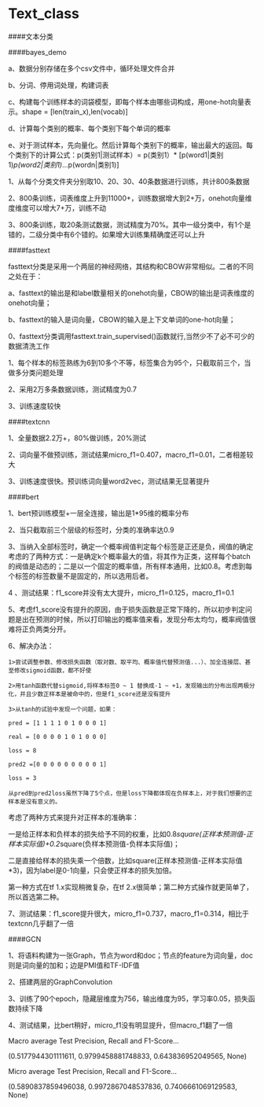 # Text_class

####文本分类


####bayes_demo


a、数据分别存储在多个csv文件中，循环处理文件合并

b、分词、停用词处理，构建词表

c、构建每个训练样本的词袋模型，即每个样本由哪些词构成，用one-hot向量表示。shape = [len(train_x),len(vocab)]

d、计算每个类别的概率、每个类别下每个单词的概率

e、对于测试样本，先向量化。然后计算每个类别下的概率，输出最大的返回。每个类别下的计算公式：p(类别1|测试样本）= p(类别1）* [p(word1|类别1)*p(word2|类别1)*...p(wordn|类别1)]

1、从每个分类文件夹分别取10、20、30、40条数据进行训练，共计800条数据

2、800条训练，词表维度上升到11000+，训练数据增大到2+万，onehot向量维度维度可以增大7+万，训练不动

3、800条训练，取20条测试数据，测试精度为70%。其中一级分类中，有1个是错的，二级分类中有6个错的。如果增大训练集精确度还可以上升


####fasttext


fasttext分类是采用一个两层的神经网络，其结构和CBOW非常相似。二者的不同之处在于：

a、fasttext的输出是和label数量相关的onehot向量，CBOW的输出是词表维度的onehot向量；

b、fasttext的输入是词向量，CBOW的输入是上下文单词的one-hot向量；

0、fasttext分类调用fasttext.train_supervised()函数就行,当然少不了必不可少的数据清洗工作

1、每个样本的标签熟练为6到10多个不等，标签集合为95个，只截取前三个，当做多分类问题处理

2、采用2万多条数据训练，测试精度为0.7

3、训练速度较快


####textcnn


1、全量数据2.2万+，80%做训练，20%测试

2、词向量不做预训练，测试结果micro_f1=0.407，macro_f1=0.01，二者相差较大

3、训练速度很快。预训练词向量word2vec，测试结果无显著提升


####bert


1、bert预训练模型+一层全连接，输出是1*95维的概率分布

2、当只截取前三个层级的标签时，分类的准确率达0.9

3、当纳入全部标签时，确定一个概率阀值判定每个标签是正还是负，阀值的确定考虑的了两种方式：一是确定k个概率最大的值，将其作为正类，这样每个batch的阀值是动态的；二是以一个固定的概率值，所有样本通用，比如0.8。考虑到每个标签的标签数量不是固定的，所以选用后者。

4 、测试结果：f1_score并没有太大提升，micro_f1=0.125，macro_f1=0.1

5、考虑f1_score没有提升的原因，由于损失函数是正常下降的，所以初步判定问题是出在预测的时候，所以打印输出的概率值来看，发现分布太均匀，概率阀值很难将正负两类分开。

6、解决办法：

    1>尝试调整参数、修改损失函数（取对数、取平均、概率值代替预测值...）、加全连接层、甚至修改sigmoid函数，都不好使
    
    2>用tanh函数代替sigmoid,将样本标签0 ~ 1 替换成-1 ~ +1，发现输出的分布出现两极分化，并且少数正样本是被命中的，但是f1_score还是没有提升
    
    3>从tanh的试验中发现一个问题，如果：
    
    pred = [1 1 1 1 0 1 0 0 0 1]
    
    real = [0 0 0 0 1 0 1 0 0 0]
    
    loss = 8
    
    pred2 =[0 0 0 0 0 0 0 0 0 1]
    
    loss = 3
    
    从pred到pred2loss虽然下降了5个点，但是loss下降都体现在负样本上，对于我们想要的正样本是没有意义的。

考虑了两种方式来提升对正样本的准确率：

一是给正样本和负样本的损失给予不同的权重，比如0.8*square(正样本预测值-正样本实际值)+0.2*square(负样本预测值-负样本实际值)；

二是直接给样本的损失乘一个倍数，比如square(正样本预测值-正样本实际值*3)，因为label是0-1向量，只会使正样本的损失加倍。

第一种方式在tf 1.x实现稍微复杂，在tf 2.x很简单；第二种方式操作就更简单了，所以首选第二种。

7、测试结果：f1_score提升很大，micro_f1=0.737，macro_f1=0.314，相比于textcnn几乎翻了一倍
    
 
####GCN


1、将语料构建为一张Graph，节点为word和doc；节点的feature为词向量，doc则是词向量的加和；边是PMI值和TF-IDF值

2、搭建两层的GraphConvolution

3、训练了90个epoch，隐藏层维度为756，输出维度为95，学习率0.05，损失函数持续下降

4、测试结果，比bert稍好，micro_f1没有明显提升，但macro_f1翻了一倍

Macro average Test Precision, Recall and F1-Score...

(0.5177944301111611, 0.9799458881748833, 0.643836952049565, None)

Micro average Test Precision, Recall and F1-Score...

(0.5890837859496038, 0.9972867048537836, 0.7406661069129583, None)
  
    
    






